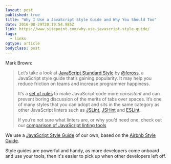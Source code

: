 ```yaml
---
layout: post 
published: true 
title: "Why I Use a JavaScript Style Guide and Why You Should Too" 
date: 2016-08-29T20:19:54.985Z 
link: https://www.sitepoint.com/why-use-javascript-style-guide/ 
tags:
  - links
ogtype: article 
bodyclass: post 
---
```


Mark Brown:

> Let’s take a look at [JavaScript Standard Style](https://github.com/feross/standard) by [@feross](https://twitter.com/feross), a JavaScript style guide that’s gaining popularity. It may help you reduce friction on teams and increase programmer happiness.
> 
> It’s a [set of rules](http://standardjs.com/rules.html) to make JavaScript code more _consistent_ and can prevent boring discussion of the merits of tabs over spaces. It’s one of many styles that you can adopt and sits in the same category as other JavaScript linters such as [JSLint](http://jslint.com/), [JSHint](http://jshint.com/about/) and [ESLint](http://eslint.org/docs/rules/).
> 
> If you’re not sure what linters are, or why you’d need one, check out our [comparison of JavaScript linting tools](https://www.sitepoint.com/comparison-javascript-linting-tools/)

We use a [JavaScript Style Guide](https://github.com/flybaseio/javascript) of our own, based on the [Airbnb Style Guide](https://github.com/airbnb/javascript).

Style guides are powerful and handy, as more developers come onboard and use your tools, then it's easier to pick up when other developers left off.
